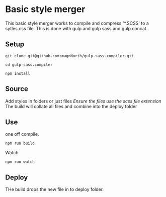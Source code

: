 # Basic style merger

This basic style merger works to compile and compress '*.SCSS' to a sytles.css file. 
This is done with gulp and gulp sass and gulp concat. 

## Setup 

```
git clone git@github.com:magnNorth/gulp-sass.compiler.git

cd gulp-sass.compiler

npm install 
```

## Source

   Add styles in folders or just files
   _Ensure the files use the scss file extension_
   The build will collate all files and combine into the deploy folder


## Use

one off compile.

```
npm run build 
```

Watch 

```
npm run watch
```


## Deploy

THe build drops the new file in to deploy folder.
